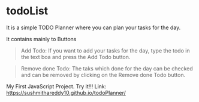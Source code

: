 # todoList
It is a simple TODO Planner where you can plan your tasks for the day.

It contains mainly to Buttons
>Add Todo: 
    If you want to add your tasks for the day, type the todo in the text boa and press the Add Todo button.
    
>Remove done Todo:
    The taks which done for the day can be checked and can be removed by clicking on the Remove done Todo button.
    
My First JavaScript Project.
Try it!!!
Link: https://sushmithareddy10.github.io/todoPlanner/